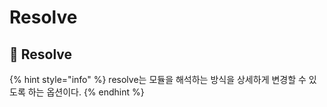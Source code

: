 # Resolve

## 🐇 Resolve

{% hint style="info" %}
resolve는 모듈을 해석하는 방식을 상세하게 변경할 수 있도록 하는 옵션이다.&#x20;
{% endhint %}

